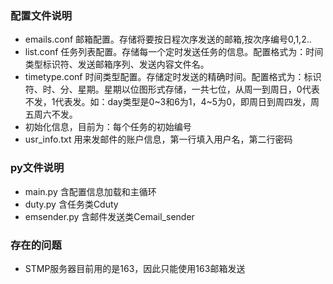 ### 配置文件说明
- emails.conf 邮箱配置。存储将要按日程次序发送的邮箱,按次序编号0,1,2..
- list.conf 任务列表配置。存储每一个定时发送任务的信息。配置格式为：时间类型标识符、发送邮箱序列、发送内容文件名。
- timetype.conf 时间类型配置。存储定时发送的精确时间。配置格式为：标识符、时、分、星期。星期以位图形式存储，一共七位，从周一到周日，0代表不发，1代表发。如：day类型是0~3和6为1，4~5为0，即周日到周四发，周五周六不发。
- 初始化信息，目前为：每个任务的初始编号
- usr_info.txt 用来发邮件的账户信息，第一行填入用户名，第二行密码

### py文件说明
- main.py 含配置信息加载和主循环
- duty.py 含任务类Cduty
- emsender.py 含邮件发送类Cemail_sender

### 存在的问题
- STMP服务器目前用的是163，因此只能使用163邮箱发送


